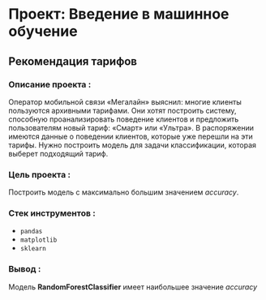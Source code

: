 # Проект: Введение в машинное обучение

## Рекомендация тарифов

### **Описание проекта** : 

Оператор мобильной связи «Мегалайн» выяснил: многие клиенты пользуются архивными тарифами. Они хотят построить систему, способную проанализировать поведение клиентов и предложить пользователям новый тариф: «Смарт» или «Ультра».
В распоряжении имеются данные о поведении клиентов, которые уже перешли на эти тарифы. Нужно построить модель для задачи классификации, которая выберет подходящий тариф.

### **Цель проекта** :

Построить модель с максимально большим значением *accuracy*.

### **Стек инструментов** :

- `pandas`
- `matplotlib`
- `sklearn`

### **Вывод** :

Модель **RandomForestClassifier** имеет наибольшее значение *accuracy*
